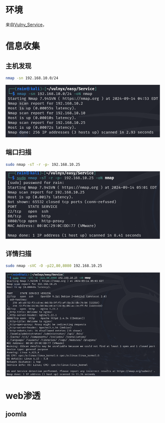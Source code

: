 # 环境

来自[Vulny_Service](https://vulnyx.com/#Service)，

# 信息收集

## 主机发现

```bash
nmap -sn 192.168.10.0/24
```

![image-20240914165405684](image/image-20240914165405684.png)

## 端口扫描

```bash
sudo nmap -sT -r -p- 192.168.10.25
```

![image-20240914170213645](image/image-20240914170213645.png)

## 详情扫描

```bash
sudo nmap -sVC -O -p22,80,8080 192.168.10.25
```

![image-20240914172800290](image/image-20240914172800290.png)

# web渗透

## joomla